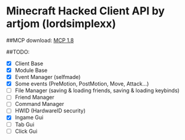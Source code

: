 # Minecraft Hacked Client API by artjom (lordsimplexx)

##MCP download:
[MCP 1.8](http://www.modcoderpack.com/website/content/mcp-910)

##TODO:

- [x] Client Base
- [x] Module Base
- [x] Event Manager (selfmade)
- [x] Some events (PreMotion, PostMotion, Move, Attack...)
- [ ] File Manager (saving  & loading friends, saving & loading keybinds)
- [ ] Friend Manager
- [ ] Command Manager
- [ ] HWID (HardwareID security)
- [x] Ingame Gui
- [ ] Tab Gui
- [ ] Click Gui
